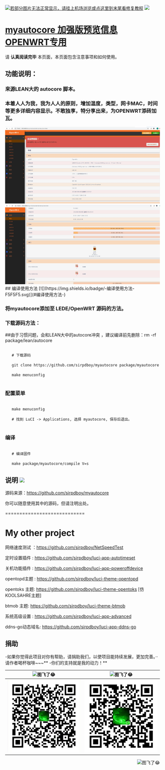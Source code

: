 [![若部分图片无法正常显示，请挂上机场浏览或点这里到末尾看修复教程](https://visitor-badge.glitch.me/badge?page_id=sirpdboy-visitor-badge)](#解决-github-网页上图片显示失败的问题) [![](https://img.shields.io/badge/TG群-点击加入-FFFFFF.svg)](https://t.me/joinchat/AAAAAEpRF88NfOK5vBXGBQ)

[myautocore 加强版预览信息OPENWRT专用](https://github.com/sirpdboy/myautocore)
======================
请 **认真阅读完毕** 本页面，本页面包含注意事项和如何使用。

## 功能说明：

###  来源LEAN大的  autocore 脚本。

###  本着人人为我，我为人人的原则，增加温度，类型，网卡MAC，时间等更多详细内容显示。不敢独享，特分享出来，为OPENWRT添砖加瓦。

<img src="doc/1.jpg" >
<img src="doc/2.jpg" >
## 编译使用方法 [![](https://img.shields.io/badge/-编译使用方法-F5F5F5.svg)](#编译使用方法-)


### 将myautocore添加至 LEDE/OpenWRT 源码的方法。

### 下载源码方法：

##由于习惯问题，会和LEAN大中的autocore冲突 ，建议编译前先删除：rm -rf package/lean/autocore

 ```Brach
 
    # 下载源码

    git clone https://github.com/sirpdboy/myautocore package/myautocore
	
    make menuconfig
	
 ``` 
 
### 配置菜单

 ```Brach
 
    make menuconfig
	
	# 找到 LuCI -> Applications, 选择 myautocore, 保存后退出。
	
 ``` 
### 编译

 ```Brach 
 
    # 编译固件
	
    make package/myautocore/compile V=s
 ```

## 说明 [![](https://img.shields.io/badge/-说明-F5F5F5.svg)](#说明-)

源码来源：https://github.com/sirpdboy/myautocore

你可以随意使用其中的源码，但请注明出处。

============================


# My other project

网络速度测试 ：https://github.com/sirpdboy/NetSpeedTest

定时设置插件 : https://github.com/sirpdboy/luci-app-autotimeset

关机功能插件 : https://github.com/sirpdboy/luci-app-poweroffdevice

opentopd主题 : https://github.com/sirpdboy/luci-theme-opentopd

opentoks 主题: https://github.com/sirpdboy/luci-theme-opentoks [仿KOOLSAHRE主题]

btmob 主题: https://github.com/sirpdboy/luci-theme-btmob

系统高级设置 : https://github.com/sirpdboy/luci-app-advanced

ddns-go动态域名: https://github.com/sirpdboy/luci-app-ddns-go


## 捐助

-如果你觉得此项目对你有帮助，请捐助我们，以使项目能持续发展，更加完善。··请作者喝杯咖啡~~~**
-你们的支持就是我的动力！**

|     <img src="https://img.shields.io/badge/-支付宝-F5F5F5.svg" href="#赞助支持本项目-" height="25" alt="图飞了😂"/>  |  <img src="https://img.shields.io/badge/-微信-F5F5F5.svg" height="25" alt="图飞了😂" href="#赞助支持本项目-"/>  | 
| :-----------------: | :-------------: |
|![xm1](https://raw.githubusercontent.com/sirpdboy/openwrt/master/doc/支付宝.png) | ![xm1](https://raw.githubusercontent.com/sirpdboy/openwrt/master/doc/微信.png) |

<a href="#readme">
    <img src="https://img.shields.io/badge/-返回顶部-orange.svg" alt="图飞了😂" title="返回顶部" align="right"/>
</a>

